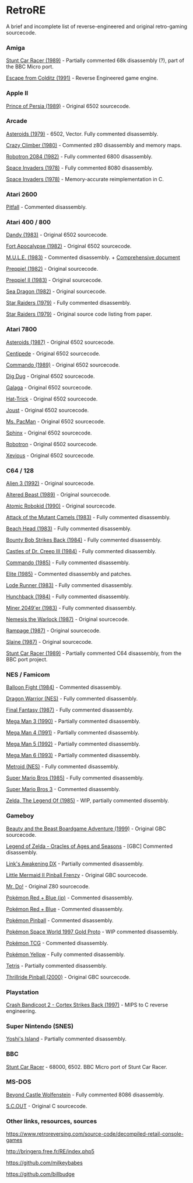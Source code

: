# RetroRE
A brief and incomplete list of reverse-engineered and original retro-gaming sourcecode.

### Amiga

[Stunt Car Racer (1989)](https://github.com/kieranhj/scr-beeb/blob/master/sources/StuntCarRacer.s) - Partially commented 68k disassembly (?), part of the BBC Micro port.

[Escape from Colditz (1991)](https://github.com/aperture-software/colditz-escape) - Reverse Engineered game engine.

### Apple II

[Prince of Persia (1989)](https://github.com/jmechner/Prince-of-Persia-Apple-II) - Original 6502 sourcecode.

### Arcade

[Asteroids (1979)](https://github.com/nmikstas/asteroids-disassembly) - 6502, Vector. Fully commented disassembly.

[Crazy Climber (1980)](https://en.wikipedia.org/wiki/Crazy_Climber) - Commented z80 disassembly and memory maps.

[Robotron 2084 (1982)](http://seanriddle.com/robomame.asm) - Fully commented 6800 disassembly.

[Space Invaders (1978)](http://www.computerarcheology.com/Arcade/SpaceInvaders/Code.html) - Fully commented 8080 disassembly.

[Space Invaders (1978)](https://github.com/loadzero/si78c) - Memory-accurate reimplementation in C.

### Atari 2600

[Pitfall](https://github.com/johnidm/asm-atari-2600/blob/master/pitfall.asm) - Commented disassembly.

### Atari 400 / 800

[Dandy (1983)](https://archive.org/details/Dandy_source) - Original 6502 sourcecode.

[Fort Apocalypse (1982)](https://github.com/heyigor/FortApocalypse) - Original 6502 sourcecode.

[M.U.L.E. (1983)](http://bringerp.free.fr/RE/Files/MULE%20-%20Disassembled%20Memory.zip) - Commented disassembly. + [Comprehensive document](http://bringerp.free.fr/RE/Mule/mule_document.html)

[Preppie! (1982)](https://archive.org/details/Preppie) - Original sourcecode.

[Preppie! II (1983)](https://archive.org/details/Preppie_II) - Original sourcecode.

[Sea Dragon (1982)](https://archive.org/details/Sea_Dragon) - Original sourcecode.

[Star Raiders (1979)](https://github.com/lwiest/StarRaiders) - Fully commented disassembly.

[Star Raiders (1979)](https://archive.org/details/AtariStarRaidersSourceCode) - Original source code listing from paper.

### Atari 7800

[Asteroids (1987)](https://github.com/videogamepreservation/asteroids-7800) - Original 6502 sourcecode.

[Centipede](https://github.com/videogamepreservation/centipede-7800) - Original 6502 sourcecode.

[Commando (1989)](https://github.com/videogamepreservation/commando-7800) - Original 6502 sourcecode.

[Dig Dug](https://github.com/videogamepreservation/digdug-7800) - Original 6502 sourcecode.

[Galaga](https://github.com/videogamepreservation/galaga-7800) - Original 6502 sourcecode.

[Hat-Trick](https://github.com/videogamepreservation/hattrick-7800) - Original 6502 sourcecode.

[Joust](https://github.com/videogamepreservation/joust-7800) - Original 6502 sourcecode.

[Ms. PacMan](https://github.com/videogamepreservation/mspacman-7800) - Original 6502 sourcecode.

[Sphinx](https://github.com/videogamepreservation/sphinx-7800) - Original 6502 sourcecode.

[Robotron](https://github.com/videogamepreservation/robotron-7800) - Original 6502 sourcecode.

[Xevious](https://github.com/videogamepreservation/xevious-7800) - Original 6502 sourcecode.


### C64 / 128

[Alien 3 (1992)](https://github.com/milkeybabes/Alien3-C64) - Original sourcecode.

[Altered Beast (1989)](https://github.com/milkeybabes/Altered-Beast) - Original sourcecode.

[Atomic Robokid (1990)](https://github.com/milkeybabes/Atomic-Robokid) - Original sourcecode.

[Attack of the Mutant Camels (1983)](https://github.com/C64-Mark/Attack-of-the-Mutant-Camels) - Fully commented disassembly.

[Beach Head (1983)](https://csdb.dk/release/?id=111671) - Fully commented disassembly.

[Bounty Bob Strikes Back (1984)](https://csdb.dk/release/?id=155889) - Fully commented disassembly.

[Castles of Dr. Creep III (1984)](https://csdb.dk/release/?id=95815) - Fully commented disassembly.

[Commando (1985)](https://gitlab.com/ricardoquesada/c64-commando-2084/tree/orig) - Fully commented disassembly.

[Elite (1985)](https://github.com/Kroc/elite-harmless) - Commented disassembly and patches.

[Lode Runner (1983)](https://csdb.dk/release/?id=92529) - Fully commented disassembly.

[Hunchback (1984)](https://github.com/C64-Mark/Hunchback) - Fully commented disassembly.

[Miner 2049'er (1983)](https://csdb.dk/release/?id=108015) - Fully commented disassembly.

[Nemesis the Warlock (1987)](https://github.com/milkeybabes/Nemesis-the-Warlock) - Original sourcecode.

[Rampage (1987)](https://github.com/milkeybabes/Rampage) - Original sourcecode.

[Slaine (1987)](https://github.com/milkeybabes/Slaine) - Original sourcecode.

[Stunt Car Racer (1989)](https://raw.githubusercontent.com/kieranhj/scr-beeb/master/sources/StuntCarRacerC64.lst) - Partially commented C64 disassembly, from the BBC port project.

### NES / Famicom

[Balloon Fight (1984)](https://github.com/LuigiBlood/balloonfight_dis) - Commented disassembly.

[Dragon Warrior (NES)](https://github.com/nmikstas/dragon-warrior-disassembly) - Fully commented disassembly.

[Final Fantasy (1987)](https://github.com/Entroper/FF1Disassembly) - Fully commented disassembly.

[Mega Man 3 (1990)](https://github.com/Raidenthequick/megaman3-disassembly) - Partially commented disassembly.

[Mega Man 4 (1991)](https://github.com/Raidenthequick/megaman4-disassembly) - Partially commented disassembly.

[Mega Man 5 (1992)](https://github.com/Raidenthequick/megaman5-disassembly) - Partially commented disassembly.

[Mega Man 6 (1993)](https://github.com/Raidenthequick/megaman6-disassembly) - Partially commented disassembly.

[Metroid (NES)](https://github.com/nmikstas/metroid-disassembly) - Fully commented disassembly.

[Super Mario Bros (1985)](https://gist.github.com/1wErt3r/4048722) - Fully commented disassembly.

[Super Mario Bros 3](https://github.com/captainsouthbird/smb3) - Commented disassembly.

[Zelda, The Legend Of (1985)](https://github.com/camthesaxman/zeldasource) - WIP, partially commented dissembly.

### Gameboy

[Beauty and the Beast Boardgame Adventure (1999)](https://github.com/dashxdr/cgb/tree/master/code/gb/bb) - Original GBC sourcecode.

[Legend of Zelda - Oracles of Ages and Seasons](https://github.com/Drenn1/oracles-disasm) - [GBC] Commented disassembly.

[Link's Awakening DX](https://github.com/zladx/LADX-Disassembly) - Partially commented disassembly.

[Little Mermaid II Pinball Frenzy](https://github.com/dashxdr/cgb/tree/master/code/gb/usamerm) - Original GBC sourcecode.

[Mr. Do!](http://www.pauliehughes.com//index_htm_files/mrdo.asm) - Original Z80 sourcecode.

[Pokémon Red + Blue (jp)](https://github.com/luckytyphlosion/pokered-jp) - Commented disassembly.

[Pokémon Red + Blue](https://github.com/pret/pokered) - Commented disassembly.

[Pokémon Pinball](https://github.com/pret/pokepinball) - Commented disassembly.

[Pokémon Space World 1997 Gold Proto](https://github.com/pret/pokegold-spaceworld) - WIP commented disassembly.

[Pokémon TCG](https://github.com/pret/poketcg) - Commented disassembly.

[Pokémon Yellow](https://github.com/pret/pokeyellow) - Fully commented disassembly.

[Tetris](https://github.com/alexsteb/tetris_disassembly) - Partially commented disassembly.

[Thrillride Pinball (2000)](https://github.com/dashxdr/cgb/tree/master/code/gb/thrill) - Original GBC sourcecode.

### Playstation

[Crash Bandicoot 2 - Cortex Strikes Back (1997)](https://github.com/ughman/c2c) - MIPS to C reverse engineering.

### Super Nintendo (SNES)

[Yoshi's Island](https://github.com/Raidenthequick/yoshisisland-disassembly) - Partially commented disassembly.

### BBC

[Stunt Car Racer](https://github.com/kieranhj/scr-beeb) - 68000, 6502. BBC Micro port of Stunt Car Racer.

### MS-DOS

[Beyond Castle Wolfenstein](https://archive.org/details/BeyondCastleWolfenstein_source) - Fully commented 8086 disassembly.

[S.C.OUT](https://github.com/Diskutant/S.C.Out) - Original C sourcecode.

### Other links, resources, sources

https://www.retroreversing.com/source-code/decompiled-retail-console-games

http://bringerp.free.fr/RE/index.php5

https://github.com/milkeybabes

https://github.com/billbudge





